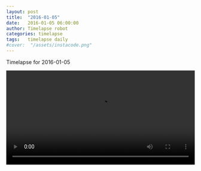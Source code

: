 ```yaml
---
layout: post
title:  "2016-01-05"
date:   2016-01-05 06:00:00
author: Timelapse robot
categories: timelapse
tags:	timelapse daily
#cover:  "/assets/instacode.png"
---
```

Timelapse for 2016-01-05

<video width="100%" controls="true">
  <source src="https://rest.s3for.me/bridgeinice/2016-01-05.webm" type="video/webm">
  <source src="https://rest.s3for.me/bridgeinice/2016-01-05.mp4" type="video/mp4">
  Your browser does not support the video tag.
</video>
